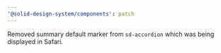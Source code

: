 ```yaml
---
'@solid-design-system/components': patch
---
```


Removed summary default marker from `sd-accordion` which was being displayed in Safari.

